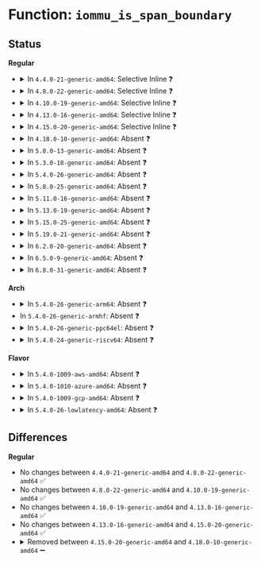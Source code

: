 # Function: <code>iommu_is_span_boundary</code>

## Status
<b>Regular</b>
<ul>
<li>
<details>
<summary>In <code>4.4.0-21-generic-amd64</code>: Selective Inline ❓</summary>

```c
int iommu_is_span_boundary(unsigned int index, unsigned int nr, long unsigned int shift, long unsigned int boundary_size)
```

```json
{
  "name": "iommu_is_span_boundary",
  "collision_type": "Unique Global",
  "inline_type": "Selective",
  "funcs": [
    {
      "addr": 18446744071583117632,
      "name": "iommu_is_span_boundary",
      "external": true,
      "loc": "lib/iommu-helper.c:9",
      "file": "lib/iommu-helper.c",
      "inline": "not declared, inlined",
      "caller_inline": [],
      "caller_func": [
        "lib/swiotlb.c:swiotlb_tbl_map_single",
        "lib/iommu-helper.c:iommu_area_alloc"
      ]
    }
  ],
  "symbols": [
    {
      "addr": 18446744071583117632,
      "name": "iommu_is_span_boundary",
      "section": ".text",
      "bind": "STB_GLOBAL",
      "size": 43
    }
  ]
}
```
</details>
</li>
<li>
<details>
<summary>In <code>4.8.0-22-generic-amd64</code>: Selective Inline ❓</summary>

```c
int iommu_is_span_boundary(unsigned int index, unsigned int nr, long unsigned int shift, long unsigned int boundary_size)
```

```json
{
  "name": "iommu_is_span_boundary",
  "collision_type": "Unique Global",
  "inline_type": "Selective",
  "funcs": [
    {
      "addr": 18446744071583411776,
      "name": "iommu_is_span_boundary",
      "external": true,
      "loc": "lib/iommu-helper.c:9",
      "file": "lib/iommu-helper.c",
      "inline": "not declared, inlined",
      "caller_inline": [],
      "caller_func": [
        "lib/swiotlb.c:swiotlb_tbl_map_single",
        "lib/iommu-helper.c:iommu_area_alloc"
      ]
    }
  ],
  "symbols": [
    {
      "addr": 18446744071583411776,
      "name": "iommu_is_span_boundary",
      "section": ".text",
      "bind": "STB_GLOBAL",
      "size": 43
    }
  ]
}
```
</details>
</li>
<li>
<details>
<summary>In <code>4.10.0-19-generic-amd64</code>: Selective Inline ❓</summary>

```c
int iommu_is_span_boundary(unsigned int index, unsigned int nr, long unsigned int shift, long unsigned int boundary_size)
```

```json
{
  "name": "iommu_is_span_boundary",
  "collision_type": "Unique Global",
  "inline_type": "Selective",
  "funcs": [
    {
      "addr": 18446744071583537456,
      "name": "iommu_is_span_boundary",
      "external": true,
      "loc": "lib/iommu-helper.c:9",
      "file": "lib/iommu-helper.c",
      "inline": "not declared, inlined",
      "caller_inline": [],
      "caller_func": [
        "lib/swiotlb.c:swiotlb_tbl_map_single",
        "lib/iommu-helper.c:iommu_area_alloc"
      ]
    }
  ],
  "symbols": [
    {
      "addr": 18446744071583537456,
      "name": "iommu_is_span_boundary",
      "section": ".text",
      "bind": "STB_GLOBAL",
      "size": 43
    }
  ]
}
```
</details>
</li>
<li>
<details>
<summary>In <code>4.13.0-16-generic-amd64</code>: Selective Inline ❓</summary>

```c
int iommu_is_span_boundary(unsigned int index, unsigned int nr, long unsigned int shift, long unsigned int boundary_size)
```

```json
{
  "name": "iommu_is_span_boundary",
  "collision_type": "Unique Global",
  "inline_type": "Selective",
  "funcs": [
    {
      "addr": 18446744071583575184,
      "name": "iommu_is_span_boundary",
      "external": true,
      "loc": "lib/iommu-helper.c:9",
      "file": "lib/iommu-helper.c",
      "inline": "not declared, inlined",
      "caller_inline": [],
      "caller_func": [
        "lib/swiotlb.c:swiotlb_tbl_map_single",
        "lib/iommu-helper.c:iommu_area_alloc"
      ]
    }
  ],
  "symbols": [
    {
      "addr": 18446744071583575184,
      "name": "iommu_is_span_boundary",
      "section": ".text",
      "bind": "STB_GLOBAL",
      "size": 43
    }
  ]
}
```
</details>
</li>
<li>
<details>
<summary>In <code>4.15.0-20-generic-amd64</code>: Selective Inline ❓</summary>

```c
int iommu_is_span_boundary(unsigned int index, unsigned int nr, long unsigned int shift, long unsigned int boundary_size)
```

```json
{
  "name": "iommu_is_span_boundary",
  "collision_type": "Unique Global",
  "inline_type": "Selective",
  "funcs": [
    {
      "addr": 18446744071583821008,
      "name": "iommu_is_span_boundary",
      "external": true,
      "loc": "lib/iommu-helper.c:10",
      "file": "lib/iommu-helper.c",
      "inline": "not declared, inlined",
      "caller_inline": [],
      "caller_func": [
        "lib/swiotlb.c:swiotlb_tbl_map_single",
        "lib/iommu-helper.c:iommu_area_alloc"
      ]
    }
  ],
  "symbols": [
    {
      "addr": 18446744071583821008,
      "name": "iommu_is_span_boundary",
      "section": ".text",
      "bind": "STB_GLOBAL",
      "size": 42
    }
  ]
}
```
</details>
</li>
<li>
<details>
<summary>In <code>4.18.0-10-generic-amd64</code>: Absent ❓</summary>

```json
{
  "name": "iommu_is_span_boundary",
  "collision_type": "Static Duplication",
  "inline_type": "Full",
  "funcs": [
    {
      "addr": 18446744071579950112,
      "name": "iommu_is_span_boundary",
      "external": false,
      "loc": "include/linux/iommu-helper.h:18",
      "file": "kernel/dma/swiotlb.c",
      "inline": "declared, inlined",
      "caller_inline": [
        "kernel/dma/swiotlb.c:swiotlb_tbl_map_single"
      ],
      "caller_func": []
    },
    {
      "addr": 18446744071584022337,
      "name": "iommu_is_span_boundary",
      "external": false,
      "loc": "include/linux/iommu-helper.h:18",
      "file": "lib/iommu-helper.c",
      "inline": "declared, inlined",
      "caller_inline": [
        "lib/iommu-helper.c:iommu_area_alloc"
      ],
      "caller_func": []
    }
  ],
  "symbols": []
}
```
</details>
</li>
<li>
<details>
<summary>In <code>5.0.0-13-generic-amd64</code>: Absent ❓</summary>

```json
{
  "name": "iommu_is_span_boundary",
  "collision_type": "Static Duplication",
  "inline_type": "Full",
  "funcs": [
    {
      "addr": 18446744071579998064,
      "name": "iommu_is_span_boundary",
      "external": false,
      "loc": "include/linux/iommu-helper.h:18",
      "file": "kernel/dma/swiotlb.c",
      "inline": "declared, inlined",
      "caller_inline": [
        "kernel/dma/swiotlb.c:swiotlb_tbl_map_single"
      ],
      "caller_func": []
    },
    {
      "addr": 18446744071584104033,
      "name": "iommu_is_span_boundary",
      "external": false,
      "loc": "include/linux/iommu-helper.h:18",
      "file": "lib/iommu-helper.c",
      "inline": "declared, inlined",
      "caller_inline": [
        "lib/iommu-helper.c:iommu_area_alloc"
      ],
      "caller_func": []
    }
  ],
  "symbols": []
}
```
</details>
</li>
<li>
<details>
<summary>In <code>5.3.0-18-generic-amd64</code>: Absent ❓</summary>

```json
{
  "name": "iommu_is_span_boundary",
  "collision_type": "Static Duplication",
  "inline_type": "Full",
  "funcs": [
    {
      "addr": 18446744071580041725,
      "name": "iommu_is_span_boundary",
      "external": false,
      "loc": "include/linux/iommu-helper.h:18",
      "file": "kernel/dma/swiotlb.c",
      "inline": "declared, inlined",
      "caller_inline": [
        "kernel/dma/swiotlb.c:swiotlb_tbl_map_single"
      ],
      "caller_func": []
    },
    {
      "addr": 18446744071584292819,
      "name": "iommu_is_span_boundary",
      "external": false,
      "loc": "include/linux/iommu-helper.h:18",
      "file": "lib/iommu-helper.c",
      "inline": "declared, inlined",
      "caller_inline": [
        "lib/iommu-helper.c:iommu_area_alloc"
      ],
      "caller_func": []
    }
  ],
  "symbols": []
}
```
</details>
</li>
<li>
<details>
<summary>In <code>5.4.0-26-generic-amd64</code>: Absent ❓</summary>

```json
{
  "name": "iommu_is_span_boundary",
  "collision_type": "Static Duplication",
  "inline_type": "Full",
  "funcs": [
    {
      "addr": 18446744071580090775,
      "name": "iommu_is_span_boundary",
      "external": false,
      "loc": "include/linux/iommu-helper.h:18",
      "file": "kernel/dma/swiotlb.c",
      "inline": "declared, inlined",
      "caller_inline": [
        "kernel/dma/swiotlb.c:swiotlb_tbl_map_single"
      ],
      "caller_func": []
    },
    {
      "addr": 18446744071584427539,
      "name": "iommu_is_span_boundary",
      "external": false,
      "loc": "include/linux/iommu-helper.h:18",
      "file": "lib/iommu-helper.c",
      "inline": "declared, inlined",
      "caller_inline": [
        "lib/iommu-helper.c:iommu_area_alloc"
      ],
      "caller_func": []
    }
  ],
  "symbols": []
}
```
</details>
</li>
<li>
<details>
<summary>In <code>5.8.0-25-generic-amd64</code>: Absent ❓</summary>

```json
{
  "name": "iommu_is_span_boundary",
  "collision_type": "Static Duplication",
  "inline_type": "Full",
  "funcs": [
    {
      "addr": 18446744071580151649,
      "name": "iommu_is_span_boundary",
      "external": false,
      "loc": "include/linux/iommu-helper.h:18",
      "file": "kernel/dma/swiotlb.c",
      "inline": "declared, inlined",
      "caller_inline": [
        "kernel/dma/swiotlb.c:swiotlb_tbl_map_single"
      ],
      "caller_func": []
    },
    {
      "addr": 18446744071584989686,
      "name": "iommu_is_span_boundary",
      "external": false,
      "loc": "include/linux/iommu-helper.h:18",
      "file": "lib/iommu-helper.c",
      "inline": "declared, inlined",
      "caller_inline": [
        "lib/iommu-helper.c:iommu_area_alloc"
      ],
      "caller_func": []
    }
  ],
  "symbols": []
}
```
</details>
</li>
<li>
<details>
<summary>In <code>5.11.0-16-generic-amd64</code>: Absent ❓</summary>

```json
{
  "name": "iommu_is_span_boundary",
  "collision_type": "Static Duplication",
  "inline_type": "Full",
  "funcs": [
    {
      "addr": 18446744071580132879,
      "name": "iommu_is_span_boundary",
      "external": false,
      "loc": "include/linux/iommu-helper.h:20",
      "file": "kernel/dma/swiotlb.c",
      "inline": "declared, inlined",
      "caller_inline": [
        "kernel/dma/swiotlb.c:swiotlb_tbl_map_single"
      ],
      "caller_func": []
    },
    {
      "addr": 18446744071585111702,
      "name": "iommu_is_span_boundary",
      "external": false,
      "loc": "include/linux/iommu-helper.h:20",
      "file": "lib/iommu-helper.c",
      "inline": "declared, inlined",
      "caller_inline": [
        "lib/iommu-helper.c:iommu_area_alloc"
      ],
      "caller_func": []
    }
  ],
  "symbols": []
}
```
</details>
</li>
<li>
<details>
<summary>In <code>5.13.0-19-generic-amd64</code>: Absent ❓</summary>

```json
{
  "name": "iommu_is_span_boundary",
  "collision_type": "Static Duplication",
  "inline_type": "Full",
  "funcs": [
    {
      "addr": 18446744071580136290,
      "name": "iommu_is_span_boundary",
      "external": false,
      "loc": "include/linux/iommu-helper.h:20",
      "file": "kernel/dma/swiotlb.c",
      "inline": "declared, inlined",
      "caller_inline": [],
      "caller_func": []
    },
    {
      "addr": 18446744071584991862,
      "name": "iommu_is_span_boundary",
      "external": false,
      "loc": "include/linux/iommu-helper.h:20",
      "file": "lib/iommu-helper.c",
      "inline": "declared, inlined",
      "caller_inline": [
        "lib/iommu-helper.c:iommu_area_alloc"
      ],
      "caller_func": []
    }
  ],
  "symbols": []
}
```
</details>
</li>
<li>
<details>
<summary>In <code>5.15.0-25-generic-amd64</code>: Absent ❓</summary>

```json
{
  "name": "iommu_is_span_boundary",
  "collision_type": "Static Duplication",
  "inline_type": "Full",
  "funcs": [
    {
      "addr": 18446744071580279923,
      "name": "iommu_is_span_boundary",
      "external": false,
      "loc": "include/linux/iommu-helper.h:20",
      "file": "kernel/dma/swiotlb.c",
      "inline": "declared, inlined",
      "caller_inline": [
        "kernel/dma/swiotlb.c:swiotlb_find_slots"
      ],
      "caller_func": []
    },
    {
      "addr": 18446744071585432534,
      "name": "iommu_is_span_boundary",
      "external": false,
      "loc": "include/linux/iommu-helper.h:20",
      "file": "lib/iommu-helper.c",
      "inline": "declared, inlined",
      "caller_inline": [
        "lib/iommu-helper.c:iommu_area_alloc"
      ],
      "caller_func": []
    }
  ],
  "symbols": []
}
```
</details>
</li>
<li>
<details>
<summary>In <code>5.19.0-21-generic-amd64</code>: Absent ❓</summary>

```json
{
  "name": "iommu_is_span_boundary",
  "collision_type": "Static Duplication",
  "inline_type": "Full",
  "funcs": [
    {
      "addr": 18446744071580452263,
      "name": "iommu_is_span_boundary",
      "external": false,
      "loc": "include/linux/iommu-helper.h:20",
      "file": "kernel/dma/swiotlb.c",
      "inline": "declared, inlined",
      "caller_inline": [
        "kernel/dma/swiotlb.c:swiotlb_find_slots"
      ],
      "caller_func": []
    },
    {
      "addr": 18446744071586572212,
      "name": "iommu_is_span_boundary",
      "external": false,
      "loc": "include/linux/iommu-helper.h:20",
      "file": "lib/iommu-helper.c",
      "inline": "declared, inlined",
      "caller_inline": [
        "lib/iommu-helper.c:iommu_area_alloc"
      ],
      "caller_func": []
    }
  ],
  "symbols": []
}
```
</details>
</li>
<li>
<details>
<summary>In <code>6.2.0-20-generic-amd64</code>: Absent ❓</summary>

```json
{
  "name": "iommu_is_span_boundary",
  "collision_type": "Static Duplication",
  "inline_type": "Full",
  "funcs": [
    {
      "addr": 18446744071580698156,
      "name": "iommu_is_span_boundary",
      "external": false,
      "loc": "include/linux/iommu-helper.h:20",
      "file": "kernel/dma/swiotlb.c",
      "inline": "declared, inlined",
      "caller_inline": [
        "kernel/dma/swiotlb.c:swiotlb_do_find_slots"
      ],
      "caller_func": []
    },
    {
      "addr": 18446744071587807188,
      "name": "iommu_is_span_boundary",
      "external": false,
      "loc": "include/linux/iommu-helper.h:20",
      "file": "lib/iommu-helper.c",
      "inline": "declared, inlined",
      "caller_inline": [
        "lib/iommu-helper.c:iommu_area_alloc"
      ],
      "caller_func": []
    }
  ],
  "symbols": []
}
```
</details>
</li>
<li>
<details>
<summary>In <code>6.5.0-9-generic-amd64</code>: Absent ❓</summary>

```json
{
  "name": "iommu_is_span_boundary",
  "collision_type": "Static Duplication",
  "inline_type": "Full",
  "funcs": [
    {
      "addr": 18446744071580774488,
      "name": "iommu_is_span_boundary",
      "external": false,
      "loc": "include/linux/iommu-helper.h:20",
      "file": "kernel/dma/swiotlb.c",
      "inline": "declared, inlined",
      "caller_inline": [
        "kernel/dma/swiotlb.c:swiotlb_do_find_slots"
      ],
      "caller_func": []
    },
    {
      "addr": 18446744071588078660,
      "name": "iommu_is_span_boundary",
      "external": false,
      "loc": "include/linux/iommu-helper.h:20",
      "file": "lib/iommu-helper.c",
      "inline": "declared, inlined",
      "caller_inline": [
        "lib/iommu-helper.c:iommu_area_alloc"
      ],
      "caller_func": []
    }
  ],
  "symbols": []
}
```
</details>
</li>
<li>
<details>
<summary>In <code>6.8.0-31-generic-amd64</code>: Absent ❓</summary>

```json
{
  "name": "iommu_is_span_boundary",
  "collision_type": "Static Duplication",
  "inline_type": "Full",
  "funcs": [
    {
      "addr": 18446744071580860500,
      "name": "iommu_is_span_boundary",
      "external": false,
      "loc": "include/linux/iommu-helper.h:20",
      "file": "kernel/dma/swiotlb.c",
      "inline": "declared, inlined",
      "caller_inline": [
        "kernel/dma/swiotlb.c:swiotlb_search_pool_area"
      ],
      "caller_func": []
    },
    {
      "addr": 18446744071588413940,
      "name": "iommu_is_span_boundary",
      "external": false,
      "loc": "include/linux/iommu-helper.h:20",
      "file": "lib/iommu-helper.c",
      "inline": "declared, inlined",
      "caller_inline": [
        "lib/iommu-helper.c:iommu_area_alloc"
      ],
      "caller_func": []
    }
  ],
  "symbols": []
}
```
</details>
</li>
</ul>
<b>Arch</b>
<ul>
<li>
<details>
<summary>In <code>5.4.0-26-generic-arm64</code>: Absent ❓</summary>

```json
{
  "name": "iommu_is_span_boundary",
  "collision_type": "Unique Static",
  "inline_type": "Full",
  "funcs": [
    {
      "addr": 18446603336491297124,
      "name": "iommu_is_span_boundary",
      "external": false,
      "loc": "include/linux/iommu-helper.h:18",
      "file": "kernel/dma/swiotlb.c",
      "inline": "declared, inlined",
      "caller_inline": [
        "kernel/dma/swiotlb.c:swiotlb_tbl_map_single"
      ],
      "caller_func": []
    }
  ],
  "symbols": []
}
```
</details>
</li>
<li>
In <code>5.4.0-26-generic-armhf</code>: Absent ❓
</li>
<li>
<details>
<summary>In <code>5.4.0-26-generic-ppc64el</code>: Absent ❓</summary>

```json
{
  "name": "iommu_is_span_boundary",
  "collision_type": "Static Duplication",
  "inline_type": "Full",
  "funcs": [
    {
      "addr": 13835058055284223296,
      "name": "iommu_is_span_boundary",
      "external": false,
      "loc": "include/linux/iommu-helper.h:18",
      "file": "kernel/dma/swiotlb.c",
      "inline": "declared, inlined",
      "caller_inline": [
        "kernel/dma/swiotlb.c:swiotlb_tbl_map_single"
      ],
      "caller_func": []
    },
    {
      "addr": 13835058055290624480,
      "name": "iommu_is_span_boundary",
      "external": false,
      "loc": "include/linux/iommu-helper.h:18",
      "file": "lib/iommu-helper.c",
      "inline": "declared, inlined",
      "caller_inline": [
        "lib/iommu-helper.c:iommu_area_alloc"
      ],
      "caller_func": []
    }
  ],
  "symbols": []
}
```
</details>
</li>
<li>
<details>
<summary>In <code>5.4.0-24-generic-riscv64</code>: Absent ❓</summary>

```json
{
  "name": "iommu_is_span_boundary",
  "collision_type": "Unique Static",
  "inline_type": "Full",
  "funcs": [
    {
      "addr": 18446743936271811232,
      "name": "iommu_is_span_boundary",
      "external": false,
      "loc": "include/linux/iommu-helper.h:18",
      "file": "kernel/dma/swiotlb.c",
      "inline": "declared, inlined",
      "caller_inline": [
        "kernel/dma/swiotlb.c:swiotlb_tbl_map_single"
      ],
      "caller_func": []
    }
  ],
  "symbols": []
}
```
</details>
</li>
</ul>
<b>Flavor</b>
<ul>
<li>
<details>
<summary>In <code>5.4.0-1009-aws-amd64</code>: Absent ❓</summary>

```json
{
  "name": "iommu_is_span_boundary",
  "collision_type": "Static Duplication",
  "inline_type": "Full",
  "funcs": [
    {
      "addr": 18446744071580059975,
      "name": "iommu_is_span_boundary",
      "external": false,
      "loc": "include/linux/iommu-helper.h:18",
      "file": "kernel/dma/swiotlb.c",
      "inline": "declared, inlined",
      "caller_inline": [
        "kernel/dma/swiotlb.c:swiotlb_tbl_map_single"
      ],
      "caller_func": []
    },
    {
      "addr": 18446744071584396275,
      "name": "iommu_is_span_boundary",
      "external": false,
      "loc": "include/linux/iommu-helper.h:18",
      "file": "lib/iommu-helper.c",
      "inline": "declared, inlined",
      "caller_inline": [
        "lib/iommu-helper.c:iommu_area_alloc"
      ],
      "caller_func": []
    }
  ],
  "symbols": []
}
```
</details>
</li>
<li>
<details>
<summary>In <code>5.4.0-1010-azure-amd64</code>: Absent ❓</summary>

```json
{
  "name": "iommu_is_span_boundary",
  "collision_type": "Static Duplication",
  "inline_type": "Full",
  "funcs": [
    {
      "addr": 18446744071580004823,
      "name": "iommu_is_span_boundary",
      "external": false,
      "loc": "include/linux/iommu-helper.h:18",
      "file": "kernel/dma/swiotlb.c",
      "inline": "declared, inlined",
      "caller_inline": [
        "kernel/dma/swiotlb.c:swiotlb_tbl_map_single"
      ],
      "caller_func": []
    },
    {
      "addr": 18446744071584331475,
      "name": "iommu_is_span_boundary",
      "external": false,
      "loc": "include/linux/iommu-helper.h:18",
      "file": "lib/iommu-helper.c",
      "inline": "declared, inlined",
      "caller_inline": [
        "lib/iommu-helper.c:iommu_area_alloc"
      ],
      "caller_func": []
    }
  ],
  "symbols": []
}
```
</details>
</li>
<li>
<details>
<summary>In <code>5.4.0-1009-gcp-amd64</code>: Absent ❓</summary>

```json
{
  "name": "iommu_is_span_boundary",
  "collision_type": "Static Duplication",
  "inline_type": "Full",
  "funcs": [
    {
      "addr": 18446744071580051047,
      "name": "iommu_is_span_boundary",
      "external": false,
      "loc": "include/linux/iommu-helper.h:18",
      "file": "kernel/dma/swiotlb.c",
      "inline": "declared, inlined",
      "caller_inline": [
        "kernel/dma/swiotlb.c:swiotlb_tbl_map_single"
      ],
      "caller_func": []
    },
    {
      "addr": 18446744071584379187,
      "name": "iommu_is_span_boundary",
      "external": false,
      "loc": "include/linux/iommu-helper.h:18",
      "file": "lib/iommu-helper.c",
      "inline": "declared, inlined",
      "caller_inline": [
        "lib/iommu-helper.c:iommu_area_alloc"
      ],
      "caller_func": []
    }
  ],
  "symbols": []
}
```
</details>
</li>
<li>
<details>
<summary>In <code>5.4.0-26-lowlatency-amd64</code>: Absent ❓</summary>

```json
{
  "name": "iommu_is_span_boundary",
  "collision_type": "Static Duplication",
  "inline_type": "Full",
  "funcs": [
    {
      "addr": 18446744071580101799,
      "name": "iommu_is_span_boundary",
      "external": false,
      "loc": "include/linux/iommu-helper.h:18",
      "file": "kernel/dma/swiotlb.c",
      "inline": "declared, inlined",
      "caller_inline": [
        "kernel/dma/swiotlb.c:swiotlb_tbl_map_single"
      ],
      "caller_func": []
    },
    {
      "addr": 18446744071584485251,
      "name": "iommu_is_span_boundary",
      "external": false,
      "loc": "include/linux/iommu-helper.h:18",
      "file": "lib/iommu-helper.c",
      "inline": "declared, inlined",
      "caller_inline": [
        "lib/iommu-helper.c:iommu_area_alloc"
      ],
      "caller_func": []
    }
  ],
  "symbols": []
}
```
</details>
</li>
</ul>

## Differences
<b>Regular</b>
<ul>
<li>
No changes between <code>4.4.0-21-generic-amd64</code> and <code>4.8.0-22-generic-amd64</code> ✅
</li>
<li>
No changes between <code>4.8.0-22-generic-amd64</code> and <code>4.10.0-19-generic-amd64</code> ✅
</li>
<li>
No changes between <code>4.10.0-19-generic-amd64</code> and <code>4.13.0-16-generic-amd64</code> ✅
</li>
<li>
No changes between <code>4.13.0-16-generic-amd64</code> and <code>4.15.0-20-generic-amd64</code> ✅
</li>
<li>
<details>
<summary>Removed between <code>4.15.0-20-generic-amd64</code> and <code>4.18.0-10-generic-amd64</code> ➖</summary>

```c
int iommu_is_span_boundary(unsigned int index, unsigned int nr, long unsigned int shift, long unsigned int boundary_size)
```
</details>
</li>
</ul>
